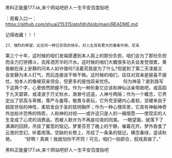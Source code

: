 黑料正能量177.sk,来个网站吧好人一生平安百度贴吧

：观看入口一：https://github.com/shuai215315/atofdh/blob/main/README.md


记得收藏！！！



	27、强烈的希望，比任何一种已实现的快乐，对人生具有更大的激奋作用。尼采
第三个十年，这时候的咱们发端感遭到本人肩上的那份负担，咱们会为了那份负担而全力打拼搏斗，去挥洒芳华的汗水。这时候的咱们大概很多功夫会发觉很累，黄昏躺在床上安静的问本人如许值吗?活着究竟是为了什么?但是到了第二天凌晨又会安静为本人打气，而后连接该干嘛干嘛。这时候的咱们，往往对双亲是报喜不报忧，怕本人的像被双亲领会，但更多的是怕双亲忧伤。
　　何为神圣？直到我写下这两个字，心里依然把握不住。作为一种形象它应该和神仙沾亲带故吧，或高蹈于九天碧霄，或凌波于万丈秋水，渺渺兮迢遥，人神兮两隔；作为一个概念，它界定出了崇高与卑微，尊严与羞辱，敬畏与亵玩，它外壳坚硬内心柔软，坚硬来自于超拔世俗的神性，柔软发自于圣的慈悯胸怀；作为一种心理背景，它具有神秘神奇外加些许恐怖的特质，人和神的对视——或许这只是人的一厢情愿——使现实的人生变成了心灵的消费品，而被人默许为不再是垃圾的同类。
	一眼望眉，就落下了满满的回顾，吊挂了蜜意的惦记。梦里芬芳了晚上的宁静，催着花开。梦外吞食了云里的空幻，听着雨落。空缺的长卷上，吊挂了一条条的惦记。横念春绿，竖读秋艳。
　　“好啊！真爽！我就怕你不开窍！可见，咱们一拍即合，假戏真做了。”







黑料正能量177.sk,来个网站吧好人一生平安百度贴吧
